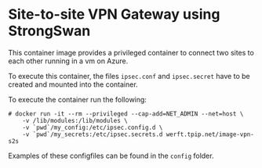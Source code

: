 # Site-to-site VPN Gateway using StrongSwan

This container image provides a privileged container to connect two sites
to each other running in a vm on Azure.

To execute this container, the files `ipsec.conf` and `ipsec.secret` have to be
created and mounted into the container.

To execute the container run the following:
```
# docker run -it --rm --privileged --cap-add=NET_ADMIN --net=host \
    -v /lib/modules:/lib/modules \
    -v `pwd`/my_config:/etc/ipsec.config.d \
    -v `pwd`/my_secrets:/etc/ipsec.secrets.d werft.tpip.net/image-vpn-s2s
```

Examples of these configfiles can be found in the `config` folder.
